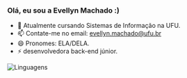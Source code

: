 ### Olá, eu sou a Evellyn Machado :)


- 🌱 Atualmente cursando Sistemas de Informação na UFU.
- 📫 Contate-me no email: evellyn.machado@ufu.br
- 😄 Pronomes: ELA/DELA.
- ⚡ desenvolvedora back-end júnior.


![Linguagens](https://github-profile-summary-cards.vercel.app/api/cards/repos-per-language?username=EveMachado&theme=transparent)





